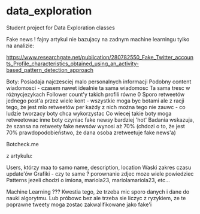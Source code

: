# data_exploration
Student project for Data Exploration classes


Fake news !
fajny artykul nie bazujacy na zadnym machine learningu tylko na analizie:

https://www.researchgate.net/publication/280782550_Fake_Twitter_accounts_Profile_characteristics_obtained_using_an_activity-based_pattern_detection_approach

Boty:
Posiadaja najczesciej malo personalnych informacji
Podobny content wiadomosci - czasem nawet idealnie ta sama wiadomosc
Ta sama tresc w różnycjezykach
Follower count'y takich profili równe 0 
Sporo retweetów jednego post'a przez wiele kont - wszystkie moga byc botami ale z racji tego, że jest mlo retweetów per każdy z nich można tego nie zauwc - co ludzie tworzacy boty chca wykorzystac
Co wiecej takie boty moga retweetowac inne boty czyniac fake newsy bardziej 'hot'
Badania wskazuja, że szansa na retweety fake newsów wynosi aż 70% (chdozi o to, że jest 70% prawdopodobieństwo, że dana osoba zretweetuje fake news'a)

Botcheck.me

z artykulu:

Users, którzy maa to samo name, description, location
Waski zakres czasu update'ów
Grafiki - czy te same ? porownanie zdjec moze wiele powiedziec
Patterns jezeli chodzi o imiona, mariola23, mariolamariola23, etc...



Machine Learning ??? Kwestia tego, że trzeba mic sporo danych i dane do nauki algorytmu. Lub próbowc bez ale trzeba sie liczyc z ryzykiem, ze te poprawne tweety moga zostac zakwalifikowane jako fake'i
